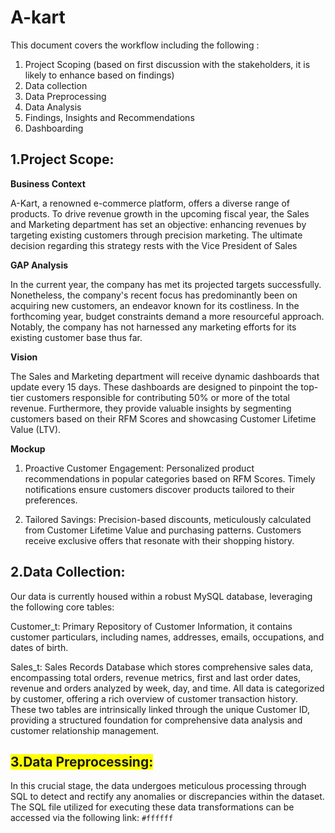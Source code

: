 # A-kart
This document covers the workflow including the following :
1. Project Scoping (based on first discussion with the stakeholders, it is likely to enhance based on findings)
2. Data collection
3. Data Preprocessing
4. Data Analysis
5. Findings, Insights and Recommendations
6. Dashboarding

## 1.Project Scope:
**Business Context**

A-Kart, a renowned e-commerce platform, offers a diverse range of products. To drive revenue growth in the upcoming fiscal year, the Sales and Marketing department has set an objective: 
enhancing revenues by targeting existing customers through precision marketing. The ultimate decision regarding this strategy rests with the Vice President of Sales

**GAP Analysis**

In the current year, the company has met its projected targets successfully. Nonetheless, the company's recent focus has predominantly been on acquiring new customers, an endeavor known for its costliness. 
In the forthcoming year, budget constraints demand a more resourceful approach. Notably, the company has not harnessed any marketing efforts for its existing customer base thus far. 

**Vision**

The Sales and Marketing department will receive dynamic dashboards that update every 15 days. These dashboards are designed to pinpoint the top-tier customers responsible for contributing 50% or more of the total revenue. Furthermore, they provide valuable insights by segmenting customers based on their RFM Scores and showcasing Customer Lifetime Value (LTV).

**Mockup**
1. Proactive Customer Engagement:
Personalized product recommendations in popular categories based on RFM Scores.
Timely notifications ensure customers discover products tailored to their preferences.

2. Tailored Savings:
Precision-based discounts, meticulously calculated from Customer Lifetime Value and purchasing patterns.
Customers receive exclusive offers that resonate with their shopping history.

## 2.Data Collection:
Our data is currently housed within a robust MySQL database, leveraging the following core tables:

Customer_t:
Primary Repository of Customer Information, it contains customer particulars, including names, addresses, emails, occupations, and dates of birth.

Sales_t:
Sales Records Database which stores comprehensive sales data, encompassing total orders, revenue metrics, first and last order dates, revenue and orders analyzed by week, day, and time. All data is categorized by customer, offering a rich overview of customer transaction history.
These two tables are intrinsically linked through the unique Customer ID, providing a structured foundation for comprehensive data analysis and customer relationship management.

 ## <span style="background-color: yellow;"> 3.Data Preprocessing:</span>


In this crucial stage, the data undergoes meticulous processing through SQL to detect and rectify any anomalies or discrepancies within the dataset. The SQL file utilized for executing these data transformations can be accessed via the following link:
   `#ffffff`
